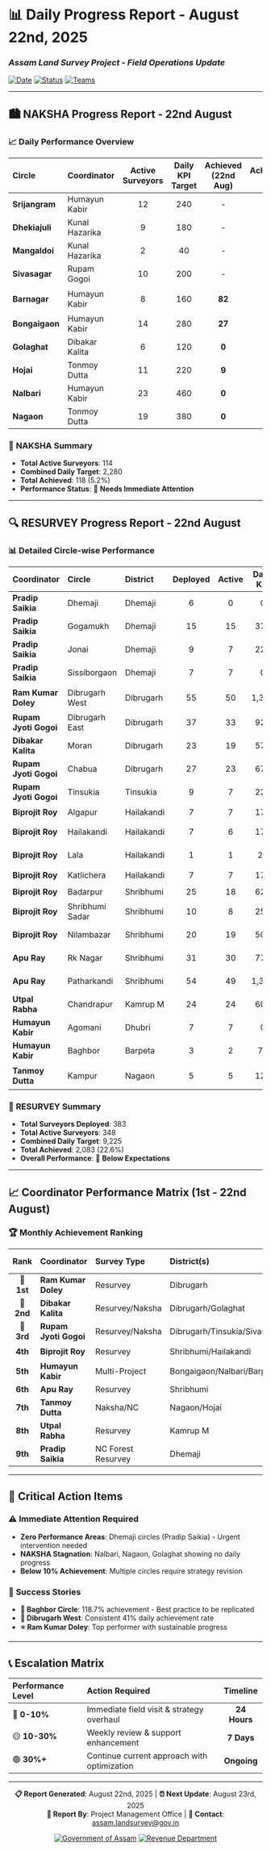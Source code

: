 # 📊 Daily Progress Report - August 22nd, 2025
### *Assam Land Survey Project - Field Operations Update*

[![Date](https://img.shields.io/badge/Report_Date-22nd_August_2025-blue)](https://github.com)
[![Status](https://img.shields.io/badge/Status-Active_Operations-green)](https://github.com)
[![Teams](https://img.shields.io/badge/Active_Teams-Multiple_Circles-orange)](https://github.com)

---

## 🏙️ **NAKSHA Progress Report - 22nd August**

### 📈 **Daily Performance Overview**

| **Circle** | **Coordinator** | **Active Surveyors** | **Daily KPI Target** | **Achieved (22nd Aug)** | **Achievement %** | **Status** |
|:-----------|:----------------|:--------------------:|:-------------------:|:-----------------------:|:----------------:|:----------:|
| **Srijangram** | Humayun Kabir | 12 | 240 | - | - | 🔄 Pending |
| **Dhekiajuli** | Kunal Hazarika | 9 | 180 | - | - | 🔄 Pending |
| **Mangaldoi** | Kunal Hazarika | 2 | 40 | - | - | 🔄 Pending |
| **Sivasagar** | Rupam Gogoi | 10 | 200 | - | - | 🔄 Pending |
| **Barnagar** | Humayun Kabir | 8 | 160 | **82** | **51.3%** | 🟡 Moderate |
| **Bongaigaon** | Humayun Kabir | 14 | 280 | **27** | **9.6%** | 🔴 Below Target |
| **Golaghat** | Dibakar Kalita | 6 | 120 | **0** | **0.0%** | 🔴 No Progress |
| **Hojai** | Tonmoy Dutta | 11 | 220 | **9** | **4.1%** | 🔴 Below Target |
| **Nalbari** | Humayun Kabir | 23 | 460 | **0** | **0.0%** | 🔴 No Progress |
| **Nagaon** | Tonmoy Dutta | 19 | 380 | **0** | **0.0%** | 🔴 No Progress |

### 🎯 **NAKSHA Summary**
- **Total Active Surveyors**: 114
- **Combined Daily Target**: 2,280
- **Total Achieved**: 118 (5.2%)
- **Performance Status**: 🔴 **Needs Immediate Attention**

---

## 🔍 **RESURVEY Progress Report - 22nd August**

### 📊 **Detailed Circle-wise Performance**

| **Coordinator** | **Circle** | **District** | **Deployed** | **Active** | **Daily KPI** | **Achieved** | **%** | **Performance** |
|:----------------|:-----------|:-------------|:------------:|:----------:|:-------------:|:------------:|:-----:|:---------------:|
| **Pradip Saikia** | Dhemaji | Dhemaji | 6 | 0 | 0 | 0 | 0.0% | 🔴 No Activity |
| **Pradip Saikia** | Gogamukh | Dhemaji | 15 | 15 | 375 | 0 | 0.0% | 🔴 No Progress |
| **Pradip Saikia** | Jonai | Dhemaji | 9 | 7 | 225 | 0 | 0.0% | 🔴 No Progress |
| **Pradip Saikia** | Sissiborgaon | Dhemaji | 7 | 7 | 0 | 0 | 0.0% | 🔴 No Progress |
| **Ram Kumar Doley** | Dibrugarh West | Dibrugarh | 55 | 50 | 1,375 | **564** | **41.0%** | 🟡 Good Progress |
| **Rupam Jyoti Gogoi** | Dibrugarh East | Dibrugarh | 37 | 33 | 925 | **290** | **31.4%** | 🟡 Moderate |
| **Dibakar Kalita** | Moran | Dibrugarh | 23 | 19 | 575 | **207** | **36.0%** | 🟡 Moderate |
| **Rupam Jyoti Gogoi** | Chabua | Dibrugarh | 27 | 23 | 675 | **107** | **15.9%** | 🔴 Below Target |
| **Rupam Jyoti Gogoi** | Tinsukia | Tinsukia | 9 | 7 | 225 | **56** | **24.9%** | 🔴 Below Target |
| **Biprojit Roy** | Algapur | Hailakandi | 7 | 7 | 175 | **58** | **33.1%** | 🟡 Moderate |
| **Biprojit Roy** | Hailakandi | Hailakandi | 7 | 6 | 175 | **26** | **14.9%** | 🔴 Below Target |
| **Biprojit Roy** | Lala | Hailakandi | 1 | 1 | 25 | 0 | 0.0% | 🔴 No Progress |
| **Biprojit Roy** | Katlichera | Hailakandi | 7 | 7 | 175 | **59** | **33.7%** | 🟡 Moderate |
| **Biprojit Roy** | Badarpur | Shribhumi | 25 | 18 | 625 | **199** | **31.8%** | 🟡 Moderate |
| **Biprojit Roy** | Shribhumi Sadar | Shribhumi | 10 | 8 | 250 | **19** | **7.6%** | 🔴 Below Target |
| **Biprojit Roy** | Nilambazar | Shribhumi | 20 | 19 | 500 | **43** | **8.6%** | 🔴 Below Target |
| **Apu Ray** | Rk Nagar | Shribhumi | 31 | 30 | 775 | **131** | **16.9%** | 🔴 Below Target |
| **Apu Ray** | Patharkandi | Shribhumi | 54 | 49 | 1,350 | **133** | **9.9%** | 🔴 Below Target |
| **Utpal Rabha** | Chandrapur | Kamrup M | 24 | 24 | 600 | **38** | **6.3%** | 🔴 Below Target |
| **Humayun Kabir** | Agomani | Dhubri | 7 | 7 | 0 | 0 | 0.0% | 🔴 No Progress |
| **Humayun Kabir** | Baghbor | Barpeta | 3 | 2 | 75 | **89** | **118.7%** | 🟢 **Excellent!** |
| **Tanmoy Dutta** | Kampur | Nagaon | 5 | 5 | 125 | **64** | **51.2%** | 🟡 Good Progress |

### 🎯 **RESURVEY Summary**
- **Total Surveyors Deployed**: 383
- **Total Active Surveyors**: 348
- **Combined Daily Target**: 9,225
- **Total Achieved**: 2,083 (22.6%)
- **Overall Performance**: 🔴 **Below Expectations**

---

## 📈 **Coordinator Performance Matrix (1st - 22nd August)**

### 🏆 **Monthly Achievement Ranking**

| **Rank** | **Coordinator** | **Survey Type** | **District(s)** | **Target Dag** | **Achieved** | **Success Rate** | **Grade** |
|:--------:|:----------------|:----------------|:----------------|:--------------:|:------------:|:----------------:|:---------:|
| **🥇 1st** | **Ram Kumar Doley** | Resurvey | Dibrugarh | 1,375 | **564** | **41.0%** | 🟢 **A** |
| **🥈 2nd** | **Dibakar Kalita** | Resurvey/Naksha | Dibrugarh/Golaghat | 695 | **207** | **29.8%** | 🟡 **B+** |
| **🥉 3rd** | **Rupam Jyoti Gogoi** | Resurvey/Naksha | Dibrugarh/Tinsukia/Sivasagar | 1,825 | **453** | **24.8%** | 🟡 **B** |
| **4th** | **Biprojit Roy** | Resurvey | Shribhumi/Hailakandi | 1,925 | **404** | **21.0%** | 🟡 **B-** |
| **5th** | **Humayun Kabir** | Multi-Project | Bongaigaon/Nalbari/Barpeta/Dhubri | 1,415 | **198** | **14.0%** | 🔴 **C+** |
| **6th** | **Apu Ray** | Resurvey | Shribhumi | 2,125 | **264** | **12.4%** | 🔴 **C** |
| **7th** | **Tanmoy Dutta** | Naksha/NC | Nagaon/Hojai | 770 | **73** | **9.5%** | 🔴 **C-** |
| **8th** | **Utpal Rabha** | Resurvey | Kamrup M | 720 | **38** | **5.3%** | 🔴 **D+** |
| **9th** | **Pradip Saikia** | NC Forest Resurvey | Dhemaji | 600 | **0** | **0.0%** | 🔴 **F** |

---

## 🚨 **Critical Action Items**

### ⚠️ **Immediate Attention Required**
- **Zero Performance Areas**: Dhemaji circles (Pradip Saikia) - Urgent intervention needed
- **NAKSHA Stagnation**: Nalbari, Nagaon, Golaghat showing no daily progress
- **Below 10% Achievement**: Multiple circles require strategy revision

### 🎯 **Success Stories**
- **🌟 Baghbor Circle**: 118.7% achievement - Best practice to be replicated
- **💪 Dibrugarh West**: Consistent 41% daily achievement rate
- **⭐ Ram Kumar Doley**: Top performer with sustainable progress

---

## 📞 **Escalation Matrix**

<div align="center">

| **Performance Level** | **Action Required** | **Timeline** |
|:---------------------|:-------------------|:------------:|
| 🔴 **0-10%** | Immediate field visit & strategy overhaul | **24 Hours** |
| 🟡 **10-30%** | Weekly review & support enhancement | **7 Days** |
| 🟢 **30%+** | Continue current approach with optimization | **Ongoing** |

</div>

---

<div align="center">

**📋 Report Generated**: August 22nd, 2025 | **⏰ Next Update**: August 23rd, 2025<br>
**👤 Report By**: Project Management Office | **📧 Contact**: assam.landsurvey@gov.in

[![Government of Assam](https://img.shields.io/badge/Government_of-Assam-green)](https://assam.gov.in)
[![Revenue Department](https://img.shields.io/badge/Revenue-Department-blue)](https://revenue.assam.gov.in)

</div>
